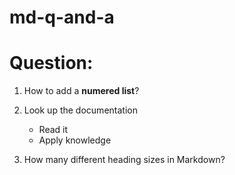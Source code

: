 # md-q-and-a
# Question:
1. How to add a **numered list**?

1. Look up the documentation
	* Read it
	* Apply knowledge

2. How many different heading sizes in Markdown?
